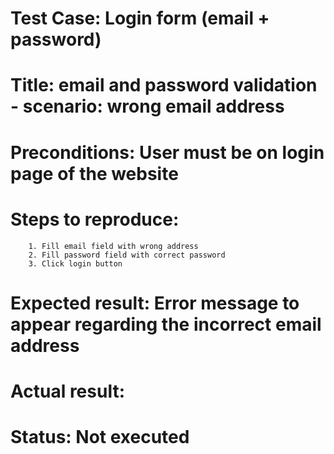 # Test Case: Login form (email + password)

# Title: email and password validation - scenario: wrong email address

# Preconditions: User must be on login page of the website

# Steps to reproduce: 
        1. Fill email field with wrong address
        2. Fill password field with correct password
        3. Click login button

# Expected result: Error message to appear regarding the incorrect email address

# Actual result: 

# Status: Not executed